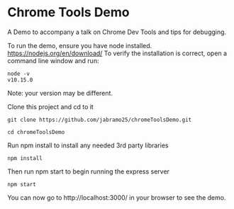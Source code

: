# Chrome Tools Demo
A Demo to accompany a talk on Chrome Dev Tools and tips for debugging. 

To run the demo, ensure you have node installed. https://nodejs.org/en/download/
To verify the installation is correct, open a command line window and run: 

```
node -v 
v10.15.0
```

Note: your version may be different.

Clone this project and cd to it

`git clone https://github.com/jabramo25/chromeToolsDemo.git`

`cd chromeToolsDemo`

Run npm install to install any needed 3rd party libraries

`npm install` 

Then run npm start to begin running the express server

`npm start`

You can now go to http://localhost:3000/ in your browser to see the demo. 
